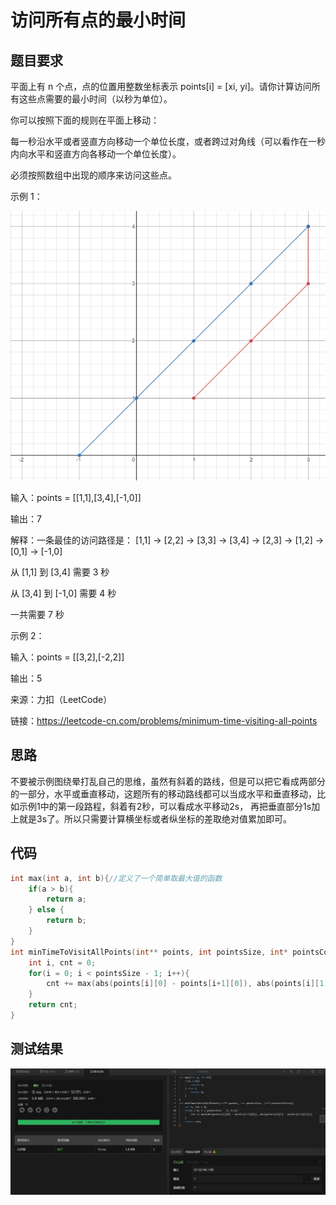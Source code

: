 # 访问所有点的最小时间
## 题目要求
平面上有 n 个点，点的位置用整数坐标表示 points[i] = [xi, yi]。请你计算访问所有这些点需要的最小时间（以秒为单位）。

你可以按照下面的规则在平面上移动：

每一秒沿水平或者竖直方向移动一个单位长度，或者跨过对角线（可以看作在一秒内向水平和竖直方向各移动一个单位长度）。

必须按照数组中出现的顺序来访问这些点。
 

示例 1：

![访问所有点的最小时间（示例1）](https://github.com/xycg529/Summer/blob/master/1.%E7%AE%97%E6%B3%95/%E8%AE%BF%E9%97%AE%E6%89%80%E6%9C%89%E7%82%B9%E7%9A%84%E6%9C%80%E5%B0%8F%E6%97%B6%E9%97%B4%EF%BC%88%E7%A4%BA%E4%BE%8B1%EF%BC%89.png)

输入：points = [[1,1],[3,4],[-1,0]]

输出：7

解释：一条最佳的访问路径是： [1,1] -> [2,2] -> [3,3] -> [3,4] -> [2,3] -> [1,2] -> [0,1] -> [-1,0]   

从 [1,1] 到 [3,4] 需要 3 秒 

从 [3,4] 到 [-1,0] 需要 4 秒

一共需要 7 秒

示例 2：

输入：points = [[3,2],[-2,2]]

输出：5

来源：力扣（LeetCode）

链接：https://leetcode-cn.com/problems/minimum-time-visiting-all-points
## 思路
不要被示例图绕晕打乱自己的思维，虽然有斜着的路线，但是可以把它看成两部分的一部分，水平或垂直移动，这题所有的移动路线都可以当成水平和垂直移动，比如示例1中的第一段路程，斜着有2秒，可以看成水平移动2s，
再把垂直部分1s加上就是3s了。所以只需要计算横坐标或者纵坐标的差取绝对值累加即可。
## 代码
```c
int max(int a, int b){//定义了一个简单取最大值的函数
    if(a > b){
        return a;
    } else {
        return b;
    }
}
int minTimeToVisitAllPoints(int** points, int pointsSize, int* pointsColSize){
    int i, cnt = 0;
    for(i = 0; i < pointsSize - 1; i++){
        cnt += max(abs(points[i][0] - points[i+1][0]), abs(points[i][1] - points[i+1][1]));//把二维数组每两个元素的横坐标或纵坐标作差取绝对值累加给计数器
    }
    return cnt;
}
```
## 测试结果
![访问所有点的最小时间](https://github.com/xycg529/Summer/blob/master/1.%E7%AE%97%E6%B3%95/%E8%AE%BF%E9%97%AE%E6%89%80%E6%9C%89%E7%82%B9%E7%9A%84%E6%9C%80%E5%B0%8F%E6%97%B6%E9%97%B4.JPG)
